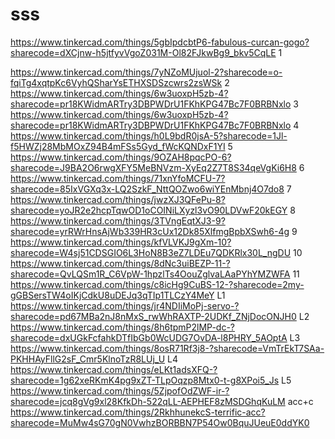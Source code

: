 # sss

https://www.tinkercad.com/things/5gbIpdcbtP6-fabulous-curcan-gogo?sharecode=dXCjnw-h5jtfyvVgoZ031M-Ol82FJkwBg9_bkv5CqLE
1

https://www.tinkercad.com/things/7yNZoMUjuol-2?sharecode=o-fqiTg4xqtpKc6VyhQSharYsETHXSDSzcwrs2zsWSk
2
https://www.tinkercad.com/things/6w3uoxpH5zb-4?sharecode=pr18KWidmARTry3DBPWDrU1FKhKPG47Bc7F0BRBNxlo
3
https://www.tinkercad.com/things/6w3uoxpH5zb-4?sharecode=pr18KWidmARTry3DBPWDrU1FKhKPG47Bc7F0BRBNxlo
4
https://www.tinkercad.com/things/h0L9bdR0jsA-5?sharecode=1Jl-f5HWZj28MbMOxZ94B4mFSs5Gyd_fWcKQNDxF1YI
5
https://www.tinkercad.com/things/9OZAH8pqcPO-6?sharecode=J9BA2O6rwgXFY5MeBNVzm-XyEq2Z7T8S34qeVgKi6H8
6
https://www.tinkercad.com/things/71xnYfoMCFU-7?sharecode=85IxVGXq3x-LQ2SzkF_NttQOZwo6wiYEnMbnj4O7do8
7
https://www.tinkercad.com/things/jwzXJ3QFePu-8?sharecode=yoJR2e2hcpTqwOD1oCOINiLXyzl3vO90LDVwF20kEGY
8
https://www.tinkercad.com/things/3TVngEqtXJ3-9?sharecode=yrRWrHnsAjWb339HR3cUx12Dk85XlfmgBpbXSwh6-4g
9
https://www.tinkercad.com/things/kfVLVKJ9gXm-10?sharecode=W4sj51CDSGIO6L3HoN8B3eZ7LDEu7QDKRlx30L_ngDU
10
https://www.tinkercad.com/things/8dNc3uiBEZP-11-?sharecode=QvLQSm1R_C6VpW-1hpzlTs4OouZglvaLAaPYhYMZWFA
11
https://www.tinkercad.com/things/c8icHg9CuBS-12-?sharecode=2my-gGBSersTW4oIKjCdkU8uDEJq3qTIp1TLCzY4MeY
L1
https://www.tinkercad.com/things/jr4NDIiMoPj-servo-?sharecode=pd67MBa2nJ8nMxS_rwWhRAXTP-2UDKf_ZNjDocONJH0
L2
https://www.tinkercad.com/things/8h6tpmP2lMP-dc-?sharecode=dxUGkFcfahkDTfIbGb0WcUDG7OvDA-l8PHRY_5AOptA
L3
https://www.tinkercad.com/things/8osR71Rf3j8-?sharecode=VmTrEkT7SAa-PKHHAyFllG2sF_Cmr5KlnoTzR8LUj_U
L4
https://www.tinkercad.com/things/eLKt1adsXFQ-?sharecode=1g62xeRKmK4pg9xZT-TLpOqzp8Mtx0-t-g8XPoi5_Js
L5
https://www.tinkercad.com/things/5ZjpofOdZWF-ir-?sharecode=jcq8gVg9xl28KfkDh-522qLL-AEPHEF8zMSDGhqKuLM
acc+c https://www.tinkercad.com/things/2RkhhunekcS-terrific-acc?sharecode=MuMw4sG70gN0VwhzBORBBN7P54Ow0BquJUeuE0ddYK0
